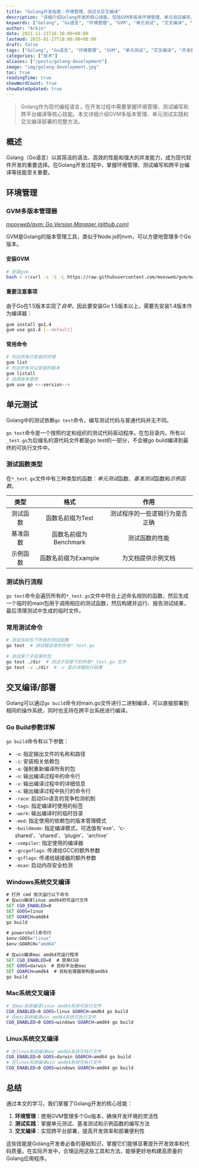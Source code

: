 ```yaml
---
title: "Golang开发指南：环境管理、测试与交叉编译"
description: "详细介绍Golang开发的核心技能，包括GVM多版本环境管理、单元测试编写、基准测试、示例函数，以及跨平台交叉编译的完整实现方法"
keywords: ["Golang", "Go语言", "环境管理", "GVM", "单元测试", "交叉编译", "开发指南", "编程基础"]
author: "Arkin"
date: 2021-11-21T16:30:00+08:00
lastmod: 2025-01-27T18:00:00+08:00
draft: false
tags: ["Golang", "Go语言", "环境管理", "GVM", "单元测试", "交叉编译", "开发指南"]
categories: ["技术"]
aliases: ["/posts/golang-development"]
image: "img/golang-development.jpg"
toc: true
readingTime: true
showWordCount: true
showDateUpdated: true
---
```


> Golang作为现代编程语言，在开发过程中需要掌握环境管理、测试编写和跨平台编译等核心技能。本文详细介绍GVM多版本管理、单元测试实践和交叉编译部署的完整方法。

## 概述

Golang（Go语言）以其简洁的语法、高效的性能和强大的并发能力，成为现代软件开发的重要选择。在Golang开发过程中，掌握环境管理、测试编写和跨平台编译等技能至关重要。

## 环境管理

### GVM多版本管理器

*[moovweb/gvm: Go Version Manager (github.com)](https://github.com/moovweb/gvm)*

GVM是Golang的版本管理工具，类似于Node.js的nvm，可以方便地管理多个Go版本。

#### 安装GVM

```bash
# 安装gvm
bash < <(curl -s -S -L https://raw.githubusercontent.com/moovweb/gvm/master/binscripts/gvm-installer)
```

#### 重要注意事项

由于Go在1.5版本实现了*自举*，因此要安装Go 1.5版本以上，需要先安装1.4版本作为编译器：

```bash
gvm install go1.4
gvm use go1.4 [--default]
```

#### 常用命令

```bash
# 列出所有已安装的环境
gvm list
# 列出所有可以安装的版本
gvm listall
# 选择版本使用
gvm use go <--version-->
```

## 单元测试

Golang中的测试依赖`go test`命令，编写测试代码与普通代码并无不同。

`go test`命令是一个按照约定和组织的测试代码驱动程序。在包目录内，所有以`_test.go`为后缀名的源代码文件都是go test的一部分，不会被go build编译到最终的可执行文件中。

### 测试函数类型

在`*_test.go`文件中有三种类型的函数：*单元测试*函数、*基准测试*函数和*示例函数*。

| 类型 | 格式 | 作用 |
|:------:|:-------------------:|:----------------------------:|
| 测试函数 | 函数名前缀为Test | 测试程序的一些逻辑行为是否正确 |
| 基准函数 | 函数名前缀为Benchmark | 测试函数的性能 |
| 示例函数 | 函数名前缀为Example | 为文档提供示例文档 |

### 测试执行流程

`go test`命令会遍历所有的`*_test.go`文件中符合上述命名规则的函数，然后生成一个临时的main包用于调用相应的测试函数，然后构建并运行、报告测试结果，最后清理测试中生成的临时文件。

### 常用测试命令

```bash
# 测试当前包下所有的测试函数
go test  # 测试根目录的所有*_test.go 

# 测试某个子目录的包
go test ./dir  # 测试子目录下的所有*_test.go 文件
go test -v ./dir  # -v 显示详细执行结果
```

## 交叉编译/部署

Golang可以通过`go build`命令对main.go文件进行二进制编译，可以直接部署到相同的操作系统，同时也支持在跨平台系统进行编译。

### Go Build参数详解

`go build`命令有以下参数：

- `-o`: 指定输出文件的名称和路径
- `-i`: 安装相关依赖包
- `-a`: 强制重新编译所有的包
- `-n`: 输出编译过程中的命令行
- `-v`: 输出编译过程中的详细信息
- `-x`: 输出编译过程中执行的命令行
- `-race`: 启动Go语言的竞争检测机制
- `-tags`: 指定编译时使用的标签
- `-work`: 输出编译时的临时目录
- `-mod`: 指定使用的依赖包的版本管理模式
- `-buildmode`: 指定编译模式，可选值有'exe'、'c-shared'、'shared'、'plugin'、'archive'
- `-compiler`: 指定使用的编译器
- `-gccgoflags`: 传递给GCC的额外参数
- `-gcflags`: 传递给链接器的额外参数
- `-msan`: 启动内存安全检测

### Windows系统交叉编译

```cmd
# 打开 cmd 依次运行以下命令
# 在win编译linux amd64的可运行文件
SET CGO_ENABLED=0
SET GOOS=linux
SET GOARCH=amd64
go build

# powershell命令行
$env:GOOS="linux"
$env:GOARCH="amd64"

# 在win编译mac amd64可运行程序
SET CGO_ENABLED=0  # 禁用CGO
SET GOOS=darwin  # 目标平台是mac
SET GOARCH=amd64  # 目标处理器架构是amd64
go build
```

### Mac系统交叉编译

```bash
# 在mac系统编译linux amd64系统可执行文件
CGO_ENABLED=0 GOOS=linux GOARCH=amd64 go build
# 在mac系统编译win amd64系统可执行文件
CGO_ENABLED=0 GOOS=windows GOARCH=amd64 go build
```

### Linux系统交叉编译

```bash
# 在linux系统编译mac amd64系统可执行文件
CGO_ENABLED=0 GOOS=darwin GOARCH=amd64 go build
# 在linux系统编译win amd64系统可执行文件
CGO_ENABLED=0 GOOS=windows GOARCH=amd64 go build  
```

## 总结

通过本文的学习，我们掌握了Golang开发的核心技能：

1. **环境管理**：使用GVM管理多个Go版本，确保开发环境的灵活性
2. **测试实践**：掌握单元测试、基准测试和示例函数的编写方法
3. **交叉编译**：实现跨平台部署，提高开发效率和部署便利性

这些技能是Golang开发者必备的基础知识，掌握它们能够显著提升开发效率和代码质量。在实际开发中，合理运用这些工具和方法，能够更好地构建高质量的Golang应用程序。
